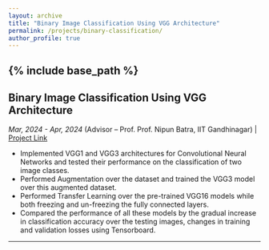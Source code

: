 ```yaml
---
layout: archive
title: "Binary Image Classification Using VGG Architecture"
permalink: /projects/binary-classification/
author_profile: true
---
```


{% include base_path %}
-----

## Binary Image Classification Using VGG Architecture
_Mar, 2024 - Apr, 2024_
(Advisor – Prof. Prof. Nipun Batra, IIT Gandhinagar) | [Project Link](#)

- Implemented VGG1 and VGG3 architectures for Convolutional Neural Networks and tested their performance on the classification of two image classes.
- Performed Augmentation over the dataset and trained the VGG3 model over this augmented dataset.
- Performed Transfer Learning over the pre-trained VGG16 models while both freezing and un-freezing the fully connected layers.
- Compared the performance of all these models by the gradual increase in classification accuracy over the testing images, changes in training and validation losses using Tensorboard.

---

